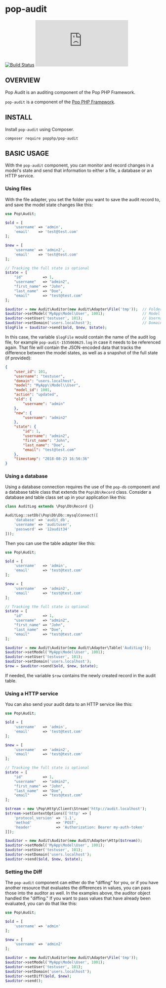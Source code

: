 pop-audit
=========

[![Build Status](https://github.com/popphp/pop-audit/workflows/phpunit/badge.svg)](https://github.com/popphp/pop-audit/actions)
[![Coverage Status](http://cc.popphp.org/coverage.php?comp=pop-audit)](http://cc.popphp.org/pop-audit/)

OVERVIEW
--------
Pop Audit is an auditing component of the Pop PHP Framework.

`pop-audit` is a component of the [Pop PHP Framework](http://www.popphp.org/).

INSTALL
-------

Install `pop-audit` using Composer.

    composer require popphp/pop-audit

BASIC USAGE
-----------

With the `pop-audit` component, you can monitor and record changes in a model's
state and send that information to either a file, a database or an HTTP service.

### Using files

With the file adapter, you set the folder you want to save the audit record to,
and save the model state changes like this:

```php
use Pop\Audit;

$old = [
    'username' => 'admin',
    'email'    => 'test@test.com'
];

$new = [
    'username' => 'admin2',
    'email'    => 'test@test.com'
];

// Tracking the full state is optional
$state = [
    "id"         => 1,
    "username"   => "admin2",
    "first_name" => "John",
    "last_name"  => "Doe",
    "email"      => "test@test.com"
];

$auditor = new Audit\Auditor(new Audit\Adapter\File('tmp'));  // Folder passed to the File adapter
$auditor->setModel('MyApp\Model\User', 1001);                 // Model name and model ID
$auditor->setUser('testuser', 101);                           // Username and user ID that made the change (optional)
$auditor->setDomain('users.localhost');                       // Domain (optional)
$logFile = $auditor->send($old, $new, $state);
```

In this case, the variable `$logFile` would contain the name of the audit log file,
for example `pop-audit-1535060625.log` in case it needs to be referenced again.
That file will contain the JSON-encoded data that tracks the difference between the
model states, as well as a snapshot of the full state (if provided):

```json
{
    "user_id": 101,
    "username": "testuser",
    "domain": "users.localhost",
    "model": "MyApp\\Model\\User",
    "model_id": 1001,
    "action": "updated",
    "old": {
        "username": "admin"
    },
    "new": {
        "username": "admin2"
    },
    "state": {
        "id": 1,
        "username": "admin2",
        "first_name": "John",
        "last_name": "Doe",
        "email": "test@test.com"
    },
    "timestamp": "2018-08-23 16:56:36"
}
```

### Using a database

Using a database connection requires the use of the `pop-db` component and a database table class
that extends the `Pop\Db\Record` class. Consider a database and table class set up in your
application like this:

```php
class AuditLog extends \Pop\Db\Record {}

AuditLog::setDb(\Pop\Db\Db::mysqlConnect([
    'database' => 'audit_db',
    'username' => 'audituser',
    'password' => '12audit34'
]));
```

Then you can use the table adapter like this:

```php
use Pop\Audit;

$old = [
    'username'   => 'admin',
    'email'      => 'test@test.com'
];

$new = [
    'username'   => 'admin2',
    'email'      => 'test@test.com'
];

// Tracking the full state is optional
$state = [
    "id"         => 1,
    "username"   => "admin2",
    "first_name" => "John",
    "last_name"  => "Doe",
    "email"      => "test@test.com"
];

$auditor = new Audit\Auditor(new Audit\Adapter\Table('AuditLog'));
$auditor->setModel('MyApp\Model\User', 1001);
$auditor->setUser('testuser', 101);
$auditor->setDomain('users.localhost');
$row = $auditor->send($old, $new, $state);
```

If needed, the variable `$row` contains the newly created record in the audit table.

### Using a HTTP service

You can also send your audit data to an HTTP service like this:

```php
use Pop\Audit;

$old = [
    'username'   => 'admin',
    'email'      => 'test@test.com'
];

$new = [
    'username'   => 'admin2',
    'email'      => 'test@test.com'
];

// Tracking the full state is optional
$state = [
    "id"         => 1,
    "username"   => "admin2",
    "first_name" => "John",
    "last_name"  => "Doe",
    "email"      => "test@test.com"
];

$stream = new \Pop\Http\Client\Stream('http://audit.localhost');
$stream->setContextOptions(['http' => [
    'protocol_version' => '1.1',
    'method'           => 'POST',
    'header'           => 'Authorization: Bearer my-auth-token'
]]);

$auditor = new Audit\Auditor(new Audit\Adapter\Http($stream));
$auditor->setModel('MyApp\Model\User', 1001);
$auditor->setUser('testuser', 101);
$auditor->setDomain('users.localhost');
$auditor->send($old, $new, $state);
```

### Setting the Diff

The `pop-audit` component can either do the "diffing" for you, or if you have another
resource that evaluates the differences in values, you can pass those into the auditor as well.
In the examples above, the auditor object handled the "diffing." If you want to pass
values that have already been evaluated, you can do that like this:

```php
use Pop\Audit;

$old = [
    'username' => 'admin'
];

$new = [
    'username' => 'admin2'
];

$auditor = new Audit\Auditor(new Audit\Adapter\File('tmp'));
$auditor->setModel('MyApp\Model\User', 1001);
$auditor->setUser('testuser', 101);
$auditor->setDomain('users.localhost');
$auditor->setDiff($old, $new);
$auditor->send();
```

